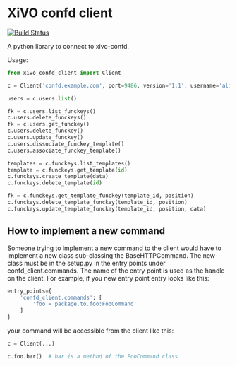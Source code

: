 XiVO confd client
=================
[![Build Status](https://travis-ci.org/xivo-pbx/xivo-confd-client.svg?branch=master)](https://travis-ci.org/xivo-pbx/xivo-confd-client)

A python library to connect to xivo-confd.

Usage:

```python
from xivo_confd_client import Client

c = Client('confd.example.com', port=9486, version='1.1', username='alice', password='s3cre7', timeout=3)

users = c.users.list()

fk = c.users.list_funckeys()
c.users.delete_funckeys()
fk = c.users.get_funckey()
c.users.delete_funckey()
c.users.update_funckey()
c.users.dissociate_funckey_template()
c.users.associate_funckey_template()

templates = c.funckeys.list_templates()
template = c.funckeys.get_template(id)
c.funckeys.create_template(data)
c.funckeys.delete_template(id)

fk = c.funckeys.get_template_funckey(template_id, position)
c.funckeys.delete_template_funckey(template_id, position)
c.funckeys.update_template_funckey(template_id, position, data)
```


## How to implement a new command

Someone trying to implement a new command to the client would have to implement
a new class sub-classing the BaseHTTPCommand. The new class must be in the
setup.py in the entry points under confd_client.commands. The name of the entry
point is used as the handle on the client. For example, if you new entry point
entry looks like this:

```python
entry_points={
    'confd_client.commands': [
        'foo = package.to.foo:FooCommand'
    ]
}
```

your command will be accessible from the client like this:

```python
c = Client(...)

c.foo.bar()  # bar is a method of the FooCommand class
```
